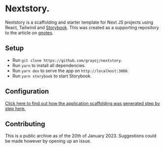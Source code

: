 # Nextstory.

Nextstory is a scaffolding and starter template for Next JS projects using React, Tailwind and [Storybook](https://storybook.js.org).
This was created as a supporting repository to the article on [gnotes](https://grayoj.github.io/gnotes/posts/install-tailwind-storybook/).

## Setup

- Run `git clone https://github.com/grayoj/nextstory`.
- Run `yarn` to install all dependencies.
- Run `yarn dev` to serve the app on `http://localhost:3000`.
- Run `yarn storybook` to start Storybook.

## Configuration

[Click here to find out how the application scaffolding was generated step by step here.](https://grayoj.github.io/gnotes/posts/install-tailwind-storybook/)

## Contributing

This is a public archive as of the 20th of January 2023. Suggestions could be made however by opening up an issue.
